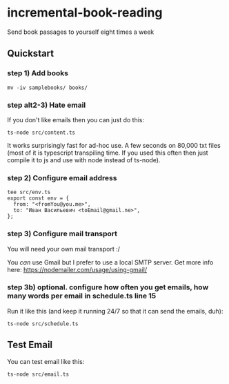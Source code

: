 # incremental-book-reading
Send book passages to yourself eight times a week

## Quickstart

### step 1) Add books

```
mv -iv samplebooks/ books/
```

### step alt2-3) Hate email

If you don't like emails then you can just do this:

```
ts-node src/content.ts
```

It works surprisingly fast for ad-hoc use. A few seconds on 80,000 txt files (most of it is typescript transpiling time. If you used this often then just compile it to js and use with node instead of ts-node).

### step 2) Configure email address

```
tee src/env.ts
export const env = {
  from: "<fromYou@you.me>",
  to: "Иван Васильевич <toEmail@gmail.ne>",
};
```

### step 3) Configure mail transport

You will need your own mail transport :/

You _can_ use Gmail but I prefer to use a local SMTP server. Get more info here: https://nodemailer.com/usage/using-gmail/


### step 3b) optional. configure how often you get emails, how many words per email in schedule.ts line 15

Run it like this (and keep it running 24/7 so that it can send the emails, duh):
```
ts-node src/schedule.ts
```

## Test Email

You can test email like this:

```
ts-node src/email.ts
```
